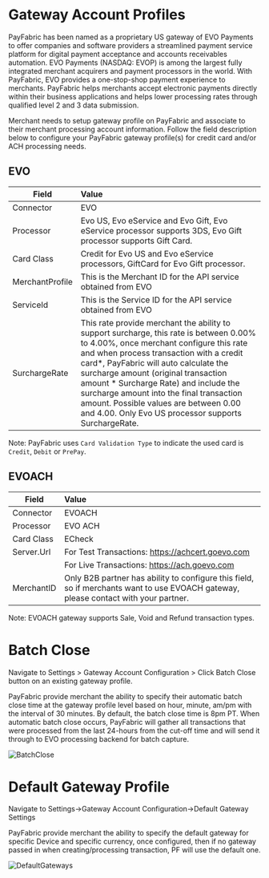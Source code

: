# Gateway Account Profiles

PayFabric has been named as a proprietary US gateway of EVO Payments to offer companies and software providers a streamlined payment service platform for digital payment acceptance and accounts receivables automation. EVO Payments (NASDAQ: EVOP) is among the largest fully integrated merchant acquirers and payment processors in the world. With PayFabric, EVO provides a one-stop-shop payment experience to merchants. PayFabric helps merchants accept electronic payments directly within their business applications and helps lower processing rates through qualified level 2 and 3 data submission.

Merchant needs to setup gateway profile on PayFabric and associate to their merchant processing account information. Follow the field description below to configure your PayFabric gateway profile(s) for credit card and/or ACH processing needs. 

## EVO

| Field                | Value                   | 
| -------------------- |:---------------------------- | 
|Connector|EVO|
|Processor|Evo US, Evo eService and Evo Gift, Evo eService processor supports 3DS, Evo Gift processor supports Gift Card.  |
|Card Class|Credit for Evo US and Evo eService processors, GiftCard for Evo Gift processor.|
| MerchantProfile             | This is the Merchant ID for the API service obtained from EVO |
| ServiceId             | This is the Service ID for the API service obtained from EVO |
| SurchargeRate             | This rate provide merchant the ability to support surcharge, this rate is between 0.00% to 4.00%, once merchant configure this rate and when process transaction with a credit card*, PayFabric will auto calculate the surcharge amount (original transaction amount * Surcharge Rate) and include the surcharge amount into the final transaction amount. Possible values are between 0.00 and 4.00. Only Evo US processor supports SurchargeRate.|

Note: PayFabric uses `Card Validation Type` to indicate the used card is `Credit`, `Debit` or `PrePay`.

## EVOACH

| Field                | Value                   | 
| -------------------- |:---------------------------- | 
|Connector|EVOACH|
|Processor|EVO ACH|
|Card Class|ECheck|
| Server.Url           | For Test Transactions: https://achcert.goevo.com |
|| For Live Transactions: https://ach.goevo.com |
| MerchantID             |Only B2B partner has ability to configure this field, so if merchants want to use EVOACH gateway, please contact with your partner.|

Note: EVOACH gateway supports Sale, Void and Refund transaction types.

# Batch Close
Navigate to Settings > Gateway Account Configuration > Click Batch Close button on an existing gateway profile.

PayFabric provide merchant the ability to specify their automatic batch close time at the gateway profile level based on hour, minute, am/pm with the interval of 30 minutes. By default, the batch close time is 8pm PT. When automatic batch close occurs, PayFabric will gather all transactions that were processed from the last 24-hours from the cut-off time and will send it through to EVO processing backend for batch capture. 

![BatchClose](https://raw.githubusercontent.com/PayFabric/Portal/master/PayFabric/Sections/Screenshots/BatchClose.png)

# Default Gateway Profile
Navigate to Settings->Gateway Account Configuration->Default Gateway Settings 

PayFabric provide merchant the ability to specify the default gateway for specific Device and specific currency, once configured, then if no gateway passed in when creating/processing transaction, PF will use the default one.

![DefaultGateways](https://github.com/PayFabric/Portal/blob/master/PayFabric/Sections/Screenshots/DefaultGateway.png)



